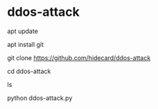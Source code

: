 # ddos-attack

apt update

apt install git

git clone https://github.com/hidecard/ddos-attack

cd ddos-attack

ls

python ddos-attack.py
